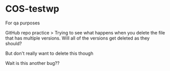 # COS-testwp
For qa purposes
<!html>
<head> GitHub repo practice >
</head>
Trying to see what happens when you delete the file that has multiple versions. Will all of the versions get deleted as they should?

But don't really want to delete this though

Wait is this another bug??
